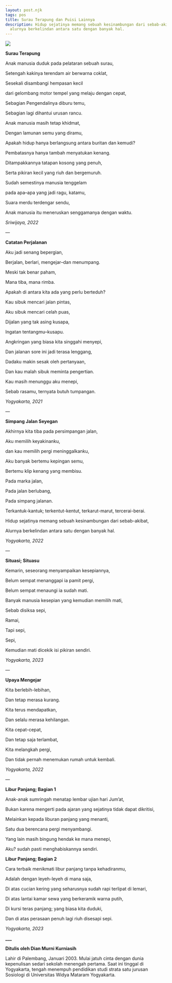 ```yaml
---
layout: post.njk
tags: pos
title: Surau Terapung dan Puisi Lainnya
description: Hidup sejatinya memang sebuah kesinambungan dari sebab-akibat,
  alurnya berkelindan antara satu dengan banyak hal.
---
```

![](/images/uploads/puri-cepuri.jpeg)



**Surau Terapung**



Anak manusia duduk pada pelataran sebuah surau,

Setengah kakinya terendam air berwarna coklat,

Sesekali disambangi hempasan kecil

dari gelombang motor tempel yang melaju dengan cepat,

Sebagian Pengendalinya diburu temu,

Sebagian lagi dihantui urusan rancu.

Anak manusia masih tetap khidmat,

Dengan lamunan semu yang diramu,

Apakah hidup hanya berlangsung antara buritan dan kemudi?

Pembatasnya hanya tambah menyatukan kenang.



Ditampakkannya tatapan kosong yang penuh,

Serta pikiran kecil yang riuh dan bergemuruh.

Sudah semestinya manusia tenggelam

pada apa–apa yang jadi ragu, katamu,

Suara merdu terdengar sendu,

Anak manusia itu meneruskan senggamanya dengan waktu.



*Sriwijaya, 2022* 

—



**Catatan Perjalanan**



Aku jadi senang bepergian,

Berjalan, berlari, mengejar–dan menumpang.

Meski tak benar paham,

Mana tiba, mana rimba.

Apakah di antara kita ada yang perlu berteduh?

Kau sibuk mencari jalan pintas,

Aku sibuk mencari celah puas,

Dijalan yang tak asing kusapa,

Ingatan tentangmu–kusapu.

Angkringan yang biasa kita singgahi menyepi,

Dan jalanan sore ini jadi terasa lenggang,

Dadaku makin sesak oleh pertanyaan,

Dan kau malah sibuk meminta pengertian.

Kau masih menunggu aku menepi,

Sebab rasamu, ternyata butuh tumpangan.



*Yogyakarta, 2021*

—



**Simpang Jalan Seyegan**



Akhirnya kita tiba pada persimpangan jalan,

Aku memilih keyakinanku,

dan kau memilih pergi meninggalkanku,

Aku banyak bertemu kepingan semu,

Bertemu klip kenang yang membisu.

Pada marka jalan,

Pada jalan berlubang,

Pada simpang jalanan.

Terkantuk-kantuk; terkentut-kentut, terkarut-marut, tercerai-berai.



Hidup sejatinya memang sebuah kesinambungan dari sebab-akibat,

Alurnya berkelindan antara satu dengan banyak hal.



*Yogyakarta, 2022*

—



**Situasi; Situasu**



Kemarin, seseorang menyampaikan kesepiannya,

Belum sempat menanggapi ia pamit pergi,

Belum sempat menaungi ia sudah mati.

Banyak manusia kesepian yang kemudian memilih mati,

Sebab disiksa sepi,

Ramai,

Tapi sepi,

Sepi,

Kemudian mati dicekik isi pikiran sendiri.



*Yogyakarta, 2023*

—



**Upaya Mengejar**

Kita berlebih-lebihan,

Dan tetap merasa kurang.

Kita terus mendapatkan,

Dan selalu merasa kehilangan.

Kita cepat-cepat,

Dan tetap saja terlambat,

Kita melangkah pergi,

Dan tidak pernah menemukan rumah untuk kembali.



*Yogyakarta, 2022*

—



**Libur Panjang; Bagian 1**



Anak-anak sumringah menatap lembar ujian hari Jum’at,

Bukan karena mengerti pada ajaran yang sejatinya tidak dapat dikritisi,

Melainkan kepada liburan panjang yang menanti,

Satu dua berencana pergi menyambangi.

Yang lain masih bingung hendak ke mana menepi,

Aku? sudah pasti menghabiskannya sendiri.



**Libur Panjang; Bagian 2**

Cara terbaik menikmati libur panjang tanpa kehadiranmu,

Adalah dengan leyeh-leyeh di mana saja,

Di atas cucian kering yang seharusnya sudah rapi terlipat di lemari,

Di atas lantai kamar sewa yang berkeramik warna putih,

Di kursi teras panjang; yang biasa kita duduki,

Dan di atas perasaan penuh lagi riuh disesapi sepi.



*Yogyakarta, 2023*

**_﻿__**



**Ditulis oleh Dian Murni Kurniasih**

Lahir di Palembang, Januari 2003. Mulai jatuh cinta dengan dunia kepenulisan sedari sekolah menengah pertama. Saat ini tinggal di Yogyakarta, tengah menempuh pendidikan studi strata satu jurusan Sosiologi di Universitas Widya Mataram Yogyakarta.